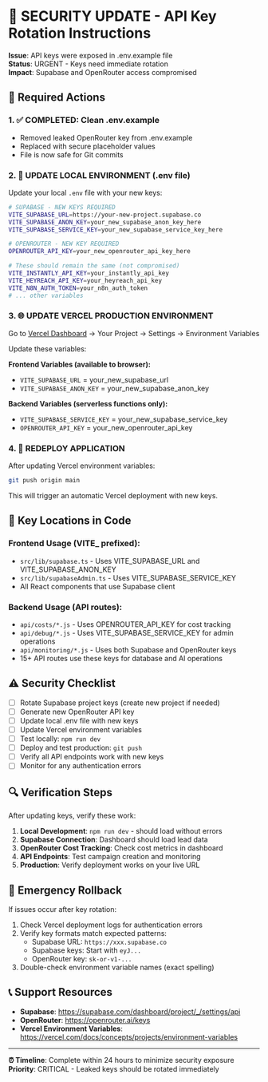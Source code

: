 # 🚨 SECURITY UPDATE - API Key Rotation Instructions

**Issue**: API keys were exposed in .env.example file  
**Status**: URGENT - Keys need immediate rotation  
**Impact**: Supabase and OpenRouter access compromised

## 🔧 Required Actions

### 1. ✅ COMPLETED: Clean .env.example 
- Removed leaked OpenRouter key from .env.example
- Replaced with secure placeholder values
- File is now safe for Git commits

### 2. 🔑 UPDATE LOCAL ENVIRONMENT (.env file)

Update your local `.env` file with your new keys:

```bash
# SUPABASE - NEW KEYS REQUIRED
VITE_SUPABASE_URL=https://your-new-project.supabase.co
VITE_SUPABASE_ANON_KEY=your_new_supabase_anon_key_here
VITE_SUPABASE_SERVICE_KEY=your_new_supabase_service_key_here

# OPENROUTER - NEW KEY REQUIRED  
OPENROUTER_API_KEY=your_new_openrouter_api_key_here

# These should remain the same (not compromised)
VITE_INSTANTLY_API_KEY=your_instantly_api_key
VITE_HEYREACH_API_KEY=your_heyreach_api_key
VITE_N8N_AUTH_TOKEN=your_n8n_auth_token
# ... other variables
```

### 3. 🌐 UPDATE VERCEL PRODUCTION ENVIRONMENT

Go to [Vercel Dashboard](https://vercel.com/dashboard) → Your Project → Settings → Environment Variables

Update these variables:

**Frontend Variables (available to browser):**
- `VITE_SUPABASE_URL` = your_new_supabase_url
- `VITE_SUPABASE_ANON_KEY` = your_new_supabase_anon_key

**Backend Variables (serverless functions only):**
- `VITE_SUPABASE_SERVICE_KEY` = your_new_supabase_service_key  
- `OPENROUTER_API_KEY` = your_new_openrouter_api_key

### 4. 🔄 REDEPLOY APPLICATION

After updating Vercel environment variables:
```bash
git push origin main
```
This will trigger an automatic Vercel deployment with new keys.

## 🎯 Key Locations in Code

### Frontend Usage (VITE_ prefixed):
- `src/lib/supabase.ts` - Uses VITE_SUPABASE_URL and VITE_SUPABASE_ANON_KEY
- `src/lib/supabaseAdmin.ts` - Uses VITE_SUPABASE_SERVICE_KEY
- All React components that use Supabase client

### Backend Usage (API routes):
- `api/costs/*.js` - Uses OPENROUTER_API_KEY for cost tracking
- `api/debug/*.js` - Uses VITE_SUPABASE_SERVICE_KEY for admin operations
- `api/monitoring/*.js` - Uses both Supabase and OpenRouter keys
- 15+ API routes use these keys for database and AI operations

## ⚠️ Security Checklist

- [ ] Rotate Supabase project keys (create new project if needed)
- [ ] Generate new OpenRouter API key  
- [ ] Update local .env file with new keys
- [ ] Update Vercel environment variables
- [ ] Test locally: `npm run dev`
- [ ] Deploy and test production: `git push`
- [ ] Verify all API endpoints work with new keys
- [ ] Monitor for any authentication errors

## 🔍 Verification Steps

After updating keys, verify these work:
1. **Local Development**: `npm run dev` - should load without errors
2. **Supabase Connection**: Dashboard should load lead data
3. **OpenRouter Cost Tracking**: Check cost metrics in dashboard
4. **API Endpoints**: Test campaign creation and monitoring
5. **Production**: Verify deployment works on your live URL

## 🚨 Emergency Rollback

If issues occur after key rotation:
1. Check Vercel deployment logs for authentication errors
2. Verify key formats match expected patterns:
   - Supabase URL: `https://xxx.supabase.co`
   - Supabase keys: Start with `eyJ...`
   - OpenRouter key: `sk-or-v1-...`
3. Double-check environment variable names (exact spelling)

## 📞 Support Resources

- **Supabase**: https://supabase.com/dashboard/project/_/settings/api
- **OpenRouter**: https://openrouter.ai/keys  
- **Vercel Environment Variables**: https://vercel.com/docs/concepts/projects/environment-variables

---

**⏰ Timeline**: Complete within 24 hours to minimize security exposure  
**Priority**: CRITICAL - Leaked keys should be rotated immediately